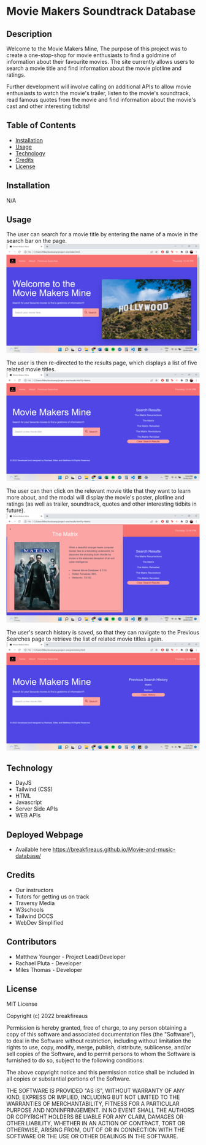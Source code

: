 # Movie Makers Soundtrack Database

## Description

Welcome to the Movie Makers Mine, The purpose of this project was to create a one-stop-shop for movie enthusiasts to find a goldmine of information about their favourite movies.  The site currently allows users to search a movie title and find information about the movie plotline and ratings.

Further development will involve calling on additional APIs to allow movie enthusiasts to watch the movie's trailer, listen to the movie's soundtrack, read famous quotes from the movie and find information about the movie's cast and other interesting tidbits!

## Table of Contents

- [Installation](#installation)
- [Usage](#usage)
- [Technology](#Technology)
- [Credits](#credits)
- [License](#license)

## Installation

N/A 

## Usage
The user can search for a movie title by entering the name of a movie in the search bar on the page.
![Pink nav bar with purple page background, Movie Makers Mine heading and search bar on left and image of Hollywood sign on right](https://raw.githubusercontent.com/breakfireaus/Movie-and-music-database/main/assets/images/readme/homepage-screenshot.png)

The user is then re-directed to the results page, which displays a list of five related movie titles.
![Pink nav bar with purple page background, Movie Makers Mine heading and search bar on left and list of five search results in white text on right](https://raw.githubusercontent.com/breakfireaus/Movie-and-music-database/main/assets/images/readme/results-screenshot.png)

The user can then click on the relevant movie title that they want to learn more about, and the modal will display the movie's poster, plotline and ratings (as well as trailer, soundtrack, quotes and other interesting tidbits in future).
![Pink modal displaying movie title, poster, plotline and ratings on left, and list of five search results in white text on right](https://raw.githubusercontent.com/breakfireaus/Movie-and-music-database/main/assets/images/readme/modal-screenshot.png)

The user's search history is saved, so that they can navigate to the Previous Searches page to retrieve the list of related movie titles again.
![Pink nav bar with purple page background, Movie Makers Mine heading and search bar on left and previous search history displayed in white text on right](https://raw.githubusercontent.com/breakfireaus/Movie-and-music-database/main/assets/images/readme/prevhistory-screenshot.png)

## Technology

- DayJS
- Tailwind (CSS)
- HTML
- Javascript
- Server Side APIs
- WEB APIs

## Deployed Webpage

- Available here https://breakfireaus.github.io/Movie-and-music-database/

## Credits

- Our instructors
- Tutors for getting us on track
- Traversy Media
- W3schools
- Tailwind DOCS
- WebDev Simplified

## Contributors

- Matthew Younger - Project Lead/Developer  
- Rachael Pluta - Developer
- Miles Thomas - Developer

## License

MIT License

Copyright (c) 2022 breakfireaus

Permission is hereby granted, free of charge, to any person obtaining a copy
of this software and associated documentation files (the "Software"), to deal
in the Software without restriction, including without limitation the rights
to use, copy, modify, merge, publish, distribute, sublicense, and/or sell
copies of the Software, and to permit persons to whom the Software is
furnished to do so, subject to the following conditions:

The above copyright notice and this permission notice shall be included in all
copies or substantial portions of the Software.

THE SOFTWARE IS PROVIDED "AS IS", WITHOUT WARRANTY OF ANY KIND, EXPRESS OR
IMPLIED, INCLUDING BUT NOT LIMITED TO THE WARRANTIES OF MERCHANTABILITY,
FITNESS FOR A PARTICULAR PURPOSE AND NONINFRINGEMENT. IN NO EVENT SHALL THE
AUTHORS OR COPYRIGHT HOLDERS BE LIABLE FOR ANY CLAIM, DAMAGES OR OTHER
LIABILITY, WHETHER IN AN ACTION OF CONTRACT, TORT OR OTHERWISE, ARISING FROM,
OUT OF OR IN CONNECTION WITH THE SOFTWARE OR THE USE OR OTHER DEALINGS IN THE
SOFTWARE.

